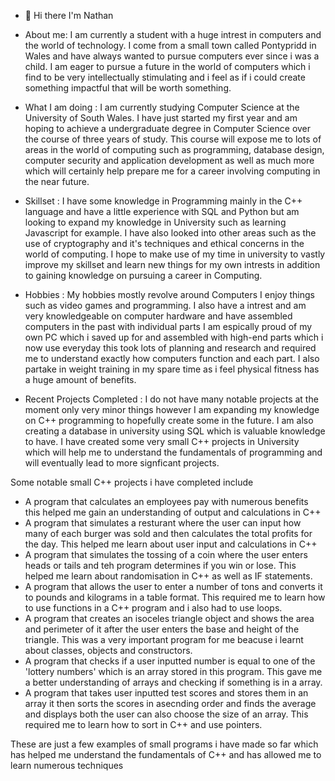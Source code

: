 - 👋 Hi there I'm Nathan 
- About me: I am currently a student with a huge intrest in computers and the world of technology. I come from a small town called Pontypridd in Wales and have always wanted to pursue computers ever since i was a child. I am eager to pursue a future in the world of computers which i find to be very intellectually stimulating and i feel as if i could create something impactful that will be worth something.
- What I am doing : I am currently studying Computer Science at the University of South Wales. I have just started my first year and am hoping to achieve a undergraduate degree in Computer Science over the course of three years of study. This course will expose me to lots of areas in the world of computing such as programming, database design, computer security and application development as well as much more which will certainly help prepare me for a career involving computing in the near future.
- Skillset : I have some knowledge in Programming mainly in the C++ language and have a little experience with SQL and Python but am looking to expand my knowledge in University such as learning Javascript for example. I have also looked into other areas such as the use of cryptography and it's techniques and ethical concerns in the world of computing. I hope to make use of my time in university to vastly improve my skillset and learn new things for my own intrests in addition to gaining knowledge on pursuing a career in Computing. 
- Hobbies : My hobbies mostly revolve around Computers I enjoy things such as video games and programming. I also have a intrest and am very knowledgeable on computer hardware and have assembled computers in the past with individual parts I am espically proud of my own PC which i saved up for and assembled with high-end parts which i now use everyday this took lots of planning and research and required me to understand exactly how computers function and each part. I also partake in weight training in my spare time as i feel physical fitness has a huge amount of benefits.

- Recent Projects Completed : I do not have many notable projects at the moment only very minor things however I am expanding my knowledge on C++ programming to hopefully create some in the future. I am also creating a database in university using SQL which is valuable knowledge to have. I have created some very small C++ projects in University which will help me to understand the fundamentals of programming and will eventually lead to more signficant projects.

Some notable small C++ projects i have completed include
- A program that calculates an employees pay with numerous benefits this helped me gain an understanding of output and calculations in C++
- A program that simulates a resturant where the user can input how many of each burger was sold and then calculates the total profits for the day. This helped me learn about user input and calculations in C++
- A program that simulates the tossing of a coin where the user enters heads or tails and teh program determines if you win or lose. This helped me learn about randomisation in C++ as well as IF statements.
- A program that allows the user to enter a number of tons and converts it to pounds and kilograms in a table format. This required me to learn how to use functions in a C++ program and i also had to use loops.
- A program that creates an isoceles triangle object and shows the area and perimeter of it after the user enters the base and height of the triangle. This was a very important program for me beacuse i learnt about classes, objects and constructors.
- A program that checks if a user inputted number is equal to one of the 'lottery numbers' which is an array stored in this program. This gave me a better understanding of arrays and checking if something is in a array.
- A program that takes user inputted test scores and stores them in an array it then sorts the scores in asecnding order and finds the average and displays both the user can also choose the size of an array. This required me to learn how to sort in C++ and use pointers.

These are just a few examples of small programs i have made so far which has helped me understand the fundamentals of C++ and has allowed me to learn numerous techniques 
